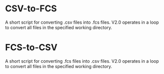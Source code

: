 # CSV-to-FCS
A short script for converting .csv files into .fcs files. V2.0 operates in a loop to convert all files in the specified working directory.



# FCS-to-CSV
A short script for converting .fcs files into .csv files. V2.0 operates in a loop to convert all files in the specified working directory.
